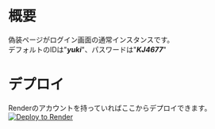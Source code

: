 # 概要  

偽装ページがログイン画面の通常インスタンスです。  
デフォルトのIDは"***yuki***"、パスワードは"***KJ4677***"  
# デプロイ  

Renderのアカウントを持っていればここからデプロイできます。  
<a href="https://render.com/deploy?repo=https://github.com/beta9514/B95_EX">
<img src="https://render.com/images/deploy-to-render-button.svg" alt="Deploy to Render">
</a>
